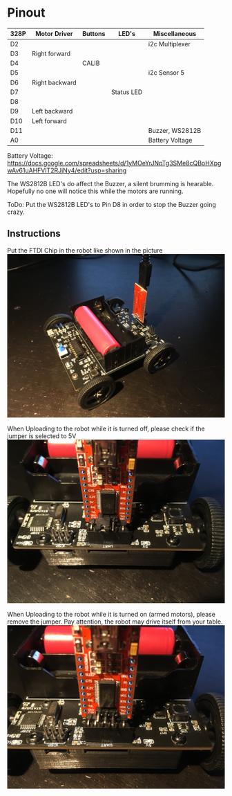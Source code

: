 # Pinout
| 328P | Motor Driver   | Buttons  | LED's       |  Miscellaneous  |
|------|----------------|----------|-------------|-----------------|
| D2   |                |          |             | i2c Multiplexer |
| D3   | Right forward  |          |             |                 |
| D4   |                |  CALIB   |             |                 |
| D5   |                |          |             |   i2c Sensor 5  |
| D6   | Right backward |          |             |                 |
| D7   |                |          | Status LED  |                 |
| D8   |                |          |             |                 |
| D9   | Left backward  |          |             |                 |
| D10  | Left forward   |          |             |                 |
| D11  |                |          |             | Buzzer, WS2812B |
| A0   |                |          |             | Battery Voltage |

Battery Voltage: https://docs.google.com/spreadsheets/d/1yMOeYrJNpTg3SMe8cQBoHXpgwAv61uAHFVlT2RJjNy4/edit?usp=sharing

The WS2812B LED's do affect the Buzzer, a silent brumming is hearable. Hopefully no one will notice this while the motors are running.

ToDo: Put the WS2812B LED's to Pin D8 in order to stop the Buzzer going crazy.

## Instructions
Put the FTDI Chip in the robot like shown in the picture
![FTDI Orientation](https://raw.githubusercontent.com/Henning-Klatt/Robot_v4/master/images/FTDI_Orientation.JPG)

When Uploading to the robot while it is turned off, please check if the jumper is selected to 5V
![FTDI Orientation](https://raw.githubusercontent.com/Henning-Klatt/Robot_v4/master/images/Uploading_Robot_Off.JPG)

When Uploading to the robot while it is turned on (armed motors), please remove the jumper. Pay attention, the robot may drive itself from your table.
![FTDI Orientation](https://raw.githubusercontent.com/Henning-Klatt/Robot_v4/master/images/Upload_Robot_On.JPG)
